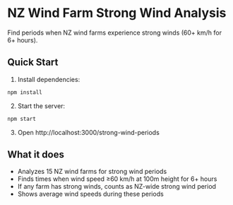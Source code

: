 # NZ Wind Farm Strong Wind Analysis

Find periods when NZ wind farms experience strong winds (60+ km/h for 6+ hours).

## Quick Start

1. Install dependencies:

```bash
npm install
```

2. Start the server:

```bash
npm start
```

3. Open http://localhost:3000/strong-wind-periods

## What it does

-   Analyzes 15 NZ wind farms for strong wind periods
-   Finds times when wind speed ≥60 km/h at 100m height for 6+ hours
-   If any farm has strong winds, counts as NZ-wide strong wind period
-   Shows average wind speeds during these periods
